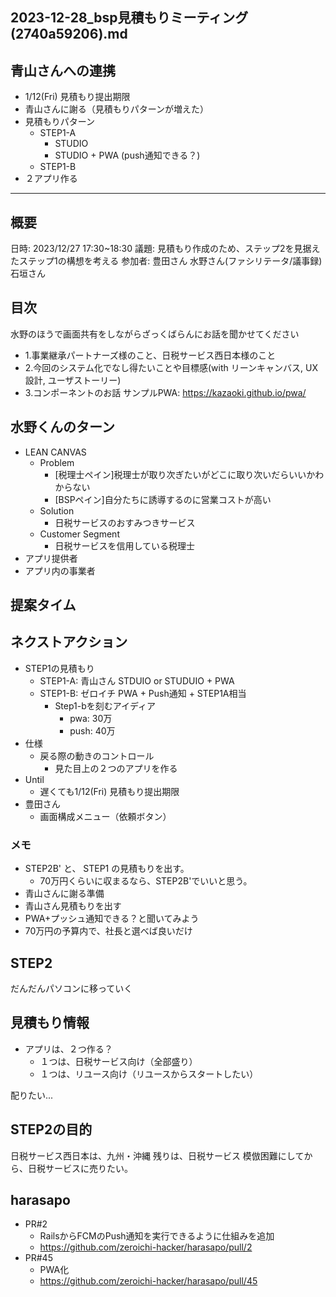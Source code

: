 2023-12-28_bsp見積もりミーティング(2740a59206).md
---

## 青山さんへの連携
- 1/12(Fri) 見積もり提出期限
- 青山さんに謝る（見積もりパターンが増えた）
- 見積もりパターン
  - STEP1-A
    - STUDIO
    - STUDIO + PWA (push通知できる？)
  - STEP1-B
- ２アプリ作る

---

## 概要
日時:
2023/12/27 17:30~18:30
議題:
見積もり作成のため、ステップ2を見据えたステップ1の構想を考える
参加者:
  豊田さん
  水野さん(ファシリテータ/議事録)
  石垣さん

## 目次
水野のほうで画面共有をしながらざっくばらんにお話を聞かせてください
- 1.事業継承パートナーズ様のこと、日税サービス西日本様のこと
- 2.今回のシステム化でなし得たいことや目標感(with リーンキャンバス, UX設計, ユーザストーリー)
- 3.コンポーネントのお話
  サンプルPWA: https://kazaoki.github.io/pwa/

## 水野くんのターン
- LEAN CANVAS
  - Problem
    - [税理士ペイン]税理士が取り次ぎたいがどこに取り次いだらいいかわからない
    - [BSPペイン]自分たちに誘導するのに営業コストが高い
  - Solution
    - 日税サービスのおすみつきサービス
  - Customer Segment
    - 日税サービスを信用している税理士
- アプリ提供者
- アプリ内の事業者

## 提案タイム


## ネクストアクション
- STEP1の見積もり
  - STEP1-A: 青山さん STDUIO or STUDUIO + PWA
  - STEP1-B: ゼロイチ PWA + Push通知 + STEP1A相当
    - Step1-bを刻むアイディア
      - pwa:  30万
      - push: 40万
- 仕様
  - 戻る際の動きのコントロール
    - 見た目上の２つのアプリを作る
- Until
  - 遅くても1/12(Fri) 見積もり提出期限
- 豊田さん
  - 画面構成メニュー（依頼ボタン）

### メモ
- STEP2B' と、 STEP1 の見積もりを出す。
  - 70万円くらいに収まるなら、STEP2B'でいいと思う。
- 青山さんに謝る準備
- 青山さん見積もりを出す
- PWA+プッシュ通知できる？と聞いてみよう
- 70万円の予算内で、社長と選べば良いだけ

## STEP2
だんだんパソコンに移っていく

## 見積もり情報
- アプリは、２つ作る？
  - １つは、日税サービス向け（全部盛り）
  - １つは、リユース向け（リユースからスタートしたい）

配りたい...


## STEP2の目的
日税サービス西日本は、九州・沖縄
残りは、日税サービス
模倣困難にしてから、日税サービスに売りたい。


## harasapo
- PR#2
  - RailsからFCMのPush通知を実行できるように仕組みを追加
  - https://github.com/zeroichi-hacker/harasapo/pull/2
- PR#45
  - PWA化
  - https://github.com/zeroichi-hacker/harasapo/pull/45



